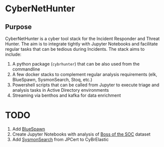 # CyberNetHunter

## Purpose
CyberNetHunter is a cyber tool stack for the Incident Responder and Threat Hunter. The aim is to integrate tightly with Jupyter Notebooks and facilitate regular tasks that can be tedious during Incidents. The stack aims to include:

1. A python package (`cybrhunter`) that can be also used from the commandline
2. A few docker stacks to complement regular analysis requirements (elk, BlueSpawn, SysmonSearch, Stoq, etc.)
3. Powershell scripts that can be called from Jupyter to execute triage and analysis tasks in Active Directory environments
4. Streaming via benthos and kafka for data enrichment

# TODO

1. Add [BlueSpawn](https://github.com/ION28/BLUESPAWN/tree/master/BLUESPAWN-win-client?s=09)
2. Create Jupyter Notebooks with analysis of [Boss of the SOC](https://botes.gitbook.io/botes-dataset/) dataset
3. Add [SysmonSearch](https://blogs.jpcert.or.jp/en/2020/04/sysmonsearch-v20-released.html) from JPCert to CyBrElastic
